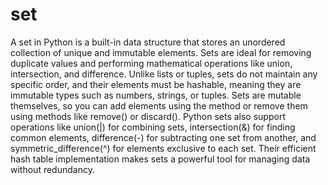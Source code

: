 # set
A set in Python is a built-in data structure that stores an unordered collection of unique and immutable elements. Sets are ideal for removing duplicate values and performing mathematical operations like union, intersection, and difference. Unlike lists or tuples, sets do not maintain any specific order, and their elements must be hashable, meaning they are immutable types such as numbers, strings, or tuples. Sets are mutable themselves, so you can add elements using the  method or remove them using methods like remove() or discard(). Python sets also support operations like union(|) for combining sets, intersection(&) for finding common elements, difference(-) for subtracting one set from another, and symmetric_difference(^) for elements exclusive to each set. Their efficient hash table implementation makes sets a powerful tool for managing data without redundancy.